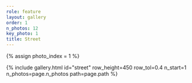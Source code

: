 ```yaml
---
role: feature
layout: gallery
order: 1
n_photos: 12
key_photo: 1
title: Street
---
```


{% assign photo_index = 1 %}

{% include gallery.html id="street" row_height=450 row_tol=0.4 n_start=1 n_photos=page.n_photos path=page.path %}